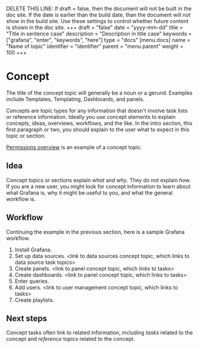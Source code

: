 DELETE THIS LINE: If draft = false, then the document will not be built in the doc site. If the date is earlier than the build date, than the document will not show in the build site. Use these settings to control whether future content is shown in the doc site.
+++
draft = "false"
date = "yyyy-mm-dd"
title = "Title in sentence case"
description = "Description in title case"
keywords = ["grafana", "enter", "keywords", "here"]
type = "docs"
[menu.docs]
name = "Name of topic"
identifier = "identifier"
parent = "menu parent"
weight = 100
+++

# Concept

The title of the concept topic will generally be a noun or a gerund. Examples include Templates, Templating, Dashboards, and panels.

Concepts are topic types for any information that doesn't involve task lists or reference information. Ideally you use concept elements to explain concepts, ideas, overviews, workflows, and the like. In the intro section, this first paragraph or two, you should explain to the user what to expect in this topic or section.

[Permissions overview](https://grafana.com/docs/grafana/latest/permissions/overview/) is an example of a concept topic.

## Idea

Concept topics or sections explain _what_ and _why_. They do not explain _how_. If you are a new user, you might look for concept information to learn about what Grafana is, why it might be useful to you, and what the general workflow is.

## Workflow

Continuing the example in the previous section, here is a sample Grafana workflow.

1. Install Grafana. <link to task for installing Grafana>
1. Set up data sources. <link to data sources concept topic, which links to data source task topics>
1. Create panels. <link to panel concept topic, which links to tasks>
1. Create dashboards. <link to panel concept topic, which links to tasks>
1. Enter queries. <link to query editor concept topic>
1. Add users. <link to user management concept topic, which links to tasks>
1. Create playlists. <link to Playlist topic that contains concept information and tasks>

## Next steps

Concept tasks often link to related information, including _tasks_ related to the concept and _reference_ topics related to the concept.
